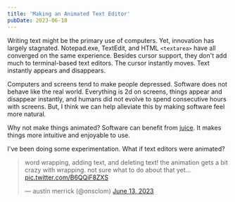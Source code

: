 ```yaml
---
title: 'Making an Animated Text Editor'
pubDate: 2023-06-18
---
```


Writing text might be the primary use of computers. Yet, innovation has largely stagnated. Notepad.exe, TextEdit, and HTML `<textarea>` have all converged on the same experience. Besides cursor support, they don't add much to terminal-based text editors. The cursor instantly moves. Text instantly appears and disappears.

Computers and screens tend to make people depressed. Software does not behave like the real world. Everything is 2d on screens, things appear and disappear instantly, and humans did not evolve to spend consecutive hours with screens. But, I think we can help alleviate this by making software feel more natural.

Why not make things animated? Software can benefit from [juice](https://garden.bradwoods.io/notes/design/juice). It makes things more intuitive and enjoyable to use.

I've been doing some experimentation. What if text editors were animated?

<blockquote class="twitter-tweet" data-theme="light"><p lang="en" dir="ltr">word wrapping, adding text, and deleting text! the animation gets a bit crazy with wrapping. not sure what to do about that yet... <a href="https://t.co/B6QQiF8ZXS">pic.twitter.com/B6QQiF8ZXS</a></p>&mdash; austin merrick (@onsclom) <a href="https://twitter.com/onsclom/status/1668502000676515844?ref_src=twsrc%5Etfw">June 13, 2023</a></blockquote> <script async src="https://platform.twitter.com/widgets.js" charset="utf-8"></script>
